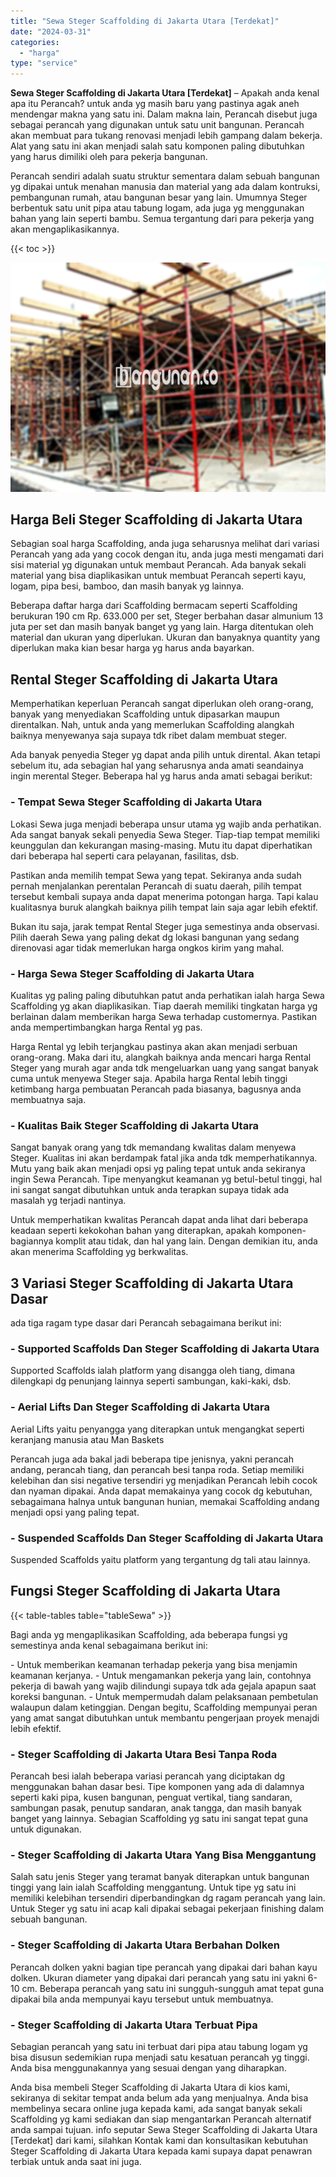 ```yaml
---
title: "Sewa Steger Scaffolding di Jakarta Utara [Terdekat]"
date: "2024-03-31"
categories: 
  - "harga"
type: "service"
---
```


**Sewa Steger Scaffolding di Jakarta Utara \[Terdekat\]** – Apakah anda kenal apa itu Perancah? untuk anda yg masih baru yang pastinya agak aneh mendengar makna yang satu ini. Dalam makna lain, Perancah disebut juga sebagai perancah yang digunakan untuk satu unit bangunan. Perancah akan membuat para tukang renovasi menjadi lebih gampang dalam bekerja. Alat yang satu ini akan menjadi salah satu komponen paling dibutuhkan yang harus dimiliki oleh para pekerja bangunan.

Perancah sendiri adalah suatu struktur sementara dalam sebuah bangunan yg dipakai untuk menahan manusia dan material yang ada dalam kontruksi, pembangunan rumah, atau bangunan besar yang lain. Umumnya Steger berbentuk satu unit pipa atau tabung logam, ada juga yg menggunakan bahan yang lain seperti bambu. Semua tergantung dari para pekerja yang akan mengaplikasikannya.

{{< toc >}}

![Sewa Steger Scaffolding di Jakarta Utara [Terdekat]](/images/sewa-scaffolding-steger-21.png)

## Harga Beli Steger Scaffolding di Jakarta Utara

Sebagian soal harga Scaffolding, anda juga seharusnya melihat dari variasi Perancah yang ada yang cocok dengan itu, anda juga mesti mengamati dari sisi material yg digunakan untuk membaut Perancah. Ada banyak sekali material yang bisa diaplikasikan untuk membuat Perancah seperti kayu, logam, pipa besi, bamboo, dan masih banyak yg lainnya.

Beberapa daftar harga dari Scaffolding bermacam seperti Scaffolding berukuran 190 cm Rp. 633.000 per set, Steger berbahan dasar almunium 13 juta per set dan masih banyak banget yg yang lain. Harga ditentukan oleh material dan ukuran yang diperlukan. Ukuran dan banyaknya quantity yang diperlukan maka kian besar harga yg harus anda bayarkan.

## Rental Steger Scaffolding di Jakarta Utara

Memperhatikan keperluan Perancah sangat diperlukan oleh orang-orang, banyak yang menyediakan Scaffolding untuk dipasarkan maupun direntalkan. Nah, untuk anda yang memerlukan Scaffolding alangkah baiknya menyewanya saja supaya tdk ribet dalam membuat steger.

Ada banyak penyedia Steger yg dapat anda pilih untuk dirental. Akan tetapi sebelum itu, ada sebagian hal yang seharusnya anda amati seandainya ingin merental Steger. Beberapa hal yg harus anda amati sebagai berikut:

### \- Tempat Sewa Steger Scaffolding di Jakarta Utara

Lokasi Sewa juga menjadi beberapa unsur utama yg wajib anda perhatikan. Ada sangat banyak sekali penyedia Sewa Steger. Tiap-tiap tempat memiliki keunggulan dan kekurangan masing-masing. Mutu itu dapat diperhatikan dari beberapa hal seperti cara pelayanan, fasilitas, dsb.

Pastikan anda memilih tempat Sewa yang tepat. Sekiranya anda sudah pernah menjalankan perentalan Perancah di suatu daerah, pilih tempat tersebut kembali supaya anda dapat menerima potongan harga. Tapi kalau kualitasnya buruk alangkah baiknya pilih tempat lain saja agar lebih efektif.

Bukan itu saja, jarak tempat Rental Steger juga semestinya anda observasi. Pilih daerah Sewa yang paling dekat dg lokasi bangunan yang sedang direnovasi agar tidak memerlukan harga ongkos kirim yang mahal.

### \- Harga Sewa Steger Scaffolding di Jakarta Utara

Kualitas yg paling paling dibutuhkan patut anda perhatikan ialah harga Sewa Scaffolding yg akan diaplikasikan. Tiap daerah memiliki tingkatan harga yg berlainan dalam memberikan harga Sewa terhadap customernya. Pastikan anda mempertimbangkan harga Rental yg pas.

Harga Rental yg lebih terjangkau pastinya akan akan menjadi serbuan orang-orang. Maka dari itu, alangkah baiknya anda mencari harga Rental Steger yang murah agar anda tdk mengeluarkan uang yang sangat banyak cuma untuk menyewa Steger saja. Apabila harga Rental lebih tinggi ketimbang harga pembuatan Perancah pada biasanya, bagusnya anda membuatnya saja.

### \- Kualitas Baik Steger Scaffolding di Jakarta Utara

Sangat banyak orang yang tdk memandang kwalitas dalam menyewa Steger. Kualitas ini akan berdampak fatal jika anda tdk memperhatikannya. Mutu yang baik akan menjadi opsi yg paling tepat untuk anda sekiranya ingin Sewa Perancah. Tipe menyangkut keamanan yg betul-betul tinggi, hal ini sangat sangat dibutuhkan untuk anda terapkan supaya tidak ada masalah yg terjadi nantinya.

Untuk memperhatikan kwalitas Perancah dapat anda lihat dari beberapa keadaan seperti kekokohan bahan yang diterapkan, apakah komponen-bagiannya komplit atau tidak, dan hal yang lain. Dengan demikian itu, anda akan menerima Scaffolding yg berkwalitas.

## 3 Variasi Steger Scaffolding di Jakarta Utara Dasar

ada tiga ragam type dasar dari Perancah sebagaimana berikut ini:

### \- Supported Scaffolds Dan Steger Scaffolding di Jakarta Utara

Supported Scaffolds ialah platform yang disangga oleh tiang, dimana dilengkapi dg penunjang lainnya seperti sambungan, kaki-kaki, dsb.

### \- Aerial Lifts Dan Steger Scaffolding di Jakarta Utara

Aerial Lifts yaitu penyangga yang diterapkan untuk mengangkat seperti keranjang manusia atau Man Baskets

Perancah juga ada bakal jadi beberapa tipe jenisnya, yakni perancah andang, perancah tiang, dan perancah besi tanpa roda. Setiap memiliki kelebihan dan sisi negative tersendiri yg menjadikan Perancah lebih cocok dan nyaman dipakai. Anda dapat memakainya yang cocok dg kebutuhan, sebagaimana halnya untuk bangunan hunian, memakai Scaffolding andang menjadi opsi yang paling tepat.

### \- Suspended Scaffolds Dan Steger Scaffolding di Jakarta Utara

Suspended Scaffolds yaitu platform yang tergantung dg tali atau lainnya.

## Fungsi Steger Scaffolding di Jakarta Utara

{{< table-tables table="tableSewa" >}}

Bagi anda yg mengaplikasikan Scaffolding, ada beberapa fungsi yg semestinya anda kenal sebagaimana berikut ini:

\- Untuk memberikan keamanan terhadap pekerja yang bisa menjamin keamanan kerjanya. - Untuk mengamankan pekerja yang lain, contohnya pekerja di bawah yang wajib dilindungi supaya tdk ada gejala apapun saat koreksi bangunan. - Untuk mempermudah dalam pelaksanaan pembetulan walaupun dalam ketinggian. Dengan begitu, Scaffolding mempunyai peran yang amat sangat dibutuhkan untuk membantu pengerjaan proyek menajdi lebih efektif.

### \- Steger Scaffolding di Jakarta Utara Besi Tanpa Roda

Perancah besi ialah beberapa variasi perancah yang diciptakan dg menggunakan bahan dasar besi. Tipe komponen yang ada di dalamnya seperti kaki pipa, kusen bangunan, penguat vertikal, tiang sandaran, sambungan pasak, penutup sandaran, anak tangga, dan masih banyak banget yang lainnya. Sebagian Scaffolding yg satu ini sangat tepat guna untuk digunakan.

### \- Steger Scaffolding di Jakarta Utara Yang Bisa Menggantung

Salah satu jenis Steger yang teramat banyak diterapkan untuk bangunan tinggi yang lain ialah Scaffolding menggantung. Untuk tipe yg satu ini memiliki kelebihan tersendiri diperbandingkan dg ragam perancah yang lain. Untuk Steger yg satu ini acap kali dipakai sebagai pekerjaan finishing dalam sebuah bangunan.

### \- Steger Scaffolding di Jakarta Utara Berbahan Dolken

Perancah dolken yakni bagian tipe perancah yang dipakai dari bahan kayu dolken. Ukuran diameter yang dipakai dari perancah yang satu ini yakni 6-10 cm. Beberapa perancah yang satu ini sungguh-sungguh amat tepat guna dipakai bila anda mempunyai kayu tersebut untuk membuatnya.

### \- Steger Scaffolding di Jakarta Utara Terbuat Pipa

Sebagian perancah yang satu ini terbuat dari pipa atau tabung logam yg bisa disusun sedemikian rupa menjadi satu kesatuan perancah yg tinggi. Anda bisa menggunakannya yang sesuai dengan yang diharapkan.

Anda bisa membeli Steger Scaffolding di Jakarta Utara di kios kami, sekiranya di sekitar tempat anda belum ada yang menjualnya. Anda bisa membelinya secara online juga kepada kami, ada sangat banyak sekali Scaffolding yg kami sediakan dan siap mengantarkan Perancah alternatif anda sampai tujuan. info seputar Sewa Steger Scaffolding di Jakarta Utara \[Terdekat\] dari kami, silahkan Kontak kami dan konsultasikan kebutuhan Steger Scaffolding di Jakarta Utara kepada kami supaya dapat penawran terbiak untuk anda saat ini juga.
